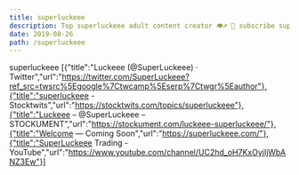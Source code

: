 ```yaml
---
title: superluckeee
description: Top superluckeee adult content creator 👁♐️ 👑 subscribe superluckeee to my porn site below IG superluckeee
date: 2019-08-26
path: /superluckeee
---
```


superluckeee
[{"title":"Luckeee (@SuperLuckeee) · Twitter","url":"https://twitter.com/SuperLuckeee?ref_src=twsrc%5Egoogle%7Ctwcamp%5Eserp%7Ctwgr%5Eauthor"},{"title":"superluckeee - Stocktwits","url":"https://stocktwits.com/topics/superluckeee"},{"title":"Luckeee – @SuperLuckeee – STOCKUMENT","url":"https://stockument.com/luckeee-superluckeee/"},{"title":"Welcome — Coming Soon","url":"https://superluckeee.com/"},{"title":"SuperLuckeee Trading - YouTube","url":"https://www.youtube.com/channel/UC2hd_oH7KxOyjIjWbANZ3Ew"}]

